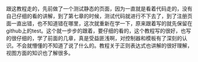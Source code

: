 跟这教程走的，先前做了一个测试静态的页面，因为一直就是看着代码走的，没有自己仔细的看的讲解，到了第七章的时候，测试代码就进行不下去了，到了注册页面一直出错，也不知道错在哪里，这次就重新在学一下，原来跟着写的就先保留在github上的test。这个就一步步的跟着，要仔细的看的，这个教程写的很好，也写的很仔细的，学了前面的几章，真是受益匪浅啊，对控制器和模板有了深刻的认识。不会就懵懂的不知道了说了什么的。教程关于正则表达式也讲解的很好理解，视图方面的知识也了解很多。
